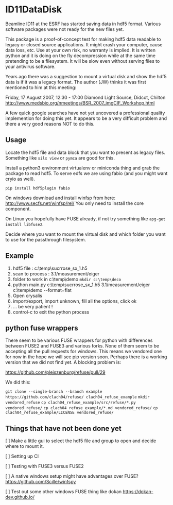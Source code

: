 
# ID11DataDisk

Beamline ID11 at the ESRF has started saving data in hdf5 format.
Various software packages were not ready for the new files yet.

This package is a proof-of-concept test for making hdf5 data
readable to legacy or closed source applications. It might crash
your computer, cause data loss, etc. Use at your own risk, no 
warranty is implied. It is written python and it is doing on the 
fly decompression while at the same time pretending to be a 
filesystem. It will be slow even without serving files to your
antivirus software.

Years ago there was a suggestion to mount a virtual disk and show 
the hdf5 data is if it was a legacy format. The author (JW) thinks 
it was first mentioned to him at this meeting:

Friday, 17 August 2007, 12:30 - 17:00
Diamond Light Source, Didcot, Chilton
http://www.medsbio.org/nmeetings/BSR_2007_imgCIF_Workshop.html

A few quick google searches have not yet uncovered a professional 
quality implemention for doing this yet. It appears to be a very 
difficult problem and there a very good reasons NOT to do this. 


## Usage

Locate the hdf5 file and data block that you want to present 
as legacy files. Something like `silx view` or `pymca` are
good for this.

Install a python3 environment virtualenv or miniconda thing and
grab the package to read hdf5. To serve edfs we are using fabio
(and you might want cryio as well).

`pip install hdf5plugin fabio`

On windows download and install winfsp from here: 
http://www.secfs.net/winfsp/rel/
You only need to install the core component. 

On Linux you hopefully have FUSE already, if not try something
like `apg-get install libfuse2`.

Decide where you want to mount the virtual disk and which folder
you want to use for the passthrough filesystem.

## Example

1) hdf5 file : c:\temp\sucrrose_sx_1.h5
2) scan to process : 3.1/measurement/eiger
3) folder to work in c:\temp\demo
    `mkdir c:\temp\deco`
4) python main.py c:\temp\sucrrose_sx_1.h5 3.1/measurement/eiger c:\temp\demo --format=flat
5) Open crysalis
6) import/export, import unknown, fill all the options, click ok
7)  ... be very patient !
8) control-c to exit the python process

## python fuse wrappers

There seem to be various FUSE wrappers for python with differences
between FUSE2 and FUSE3 and various forks. None of them seem
to be accepting all the pull requests for windows. This means we vendored 
one for now in the hope we will see pip version soon. Perhaps there is a
working version that we did not find yet. A blocking problem is:

https://github.com/pleiszenburg/refuse/pull/29

We did this:

`git clone --single-branch --branch example https://github.com/clach04/refuse/ clach04_refuse_example`
`mkdir vendored_refuse`
`cp clach04_refuse_example/src/refuse/*.py vendored_refuse/`
`cp clach04_refuse_example/*.md vendored_refuse/`
`cp clach04_refuse_example/LICENSE vendored_refuse/`

## Things that have not been done yet

[ ] Make a little gui to select the hdf5 file and group to open and decide where to mount it.

[ ] Setting up CI

[ ] Testing with FUSE3 versus FUSE2

[ ] A native windows setup might have advantages over FUSE? https://github.com/Scille/winfspy

[ ] Test out some other windows FUSE thing like dokan https://dokan-dev.github.io/



